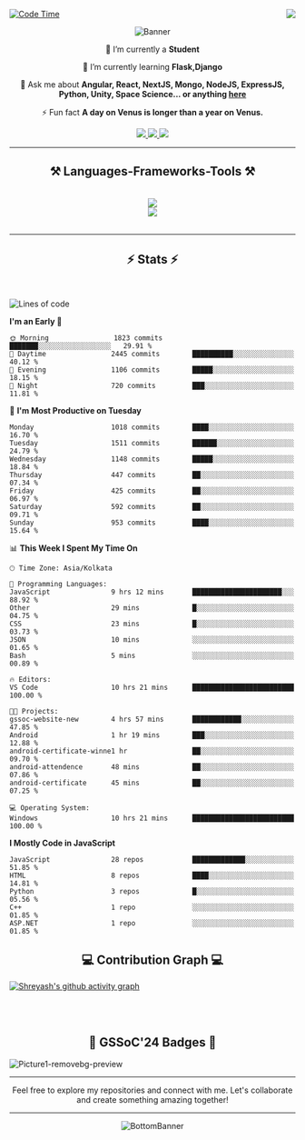 <div>
 
<img align="right" src="https://visitor-badge.laobi.icu/badge?page_id=shreyash3087.shreyash3087" />

 [![Code Time](https://wakatime.com/badge/user/cd5f70df-e644-46f4-a03b-e1ce78615131.svg)](https://wakatime.com/@cd5f70df-e644-46f4-a03b-e1ce78615131)
 
</div>


<div align="center">
 
![Banner](https://github.com/user-attachments/assets/fe33d289-b057-4d85-ad76-3103802aa9e1)

</div>


<div align="center">
 
 🔭 I’m currently a **Student** 
 
 🌱 I’m currently learning **Flask,Django**

💬 Ask me about **Angular, React, NextJS, Mongo, NodeJS, ExpressJS, Python, Unity, Space Science... or anything [here](https://github.com/shreyash3087/shreyash3087/issues)**

⚡ Fun fact **A day on Venus is longer than a year on Venus.**

</div>
 
<div align="center"> 
  <a href="mailto:shreyash3087@gmail.com">
    <img src="https://img.shields.io/badge/Gmail-333333?style=for-the-badge&logo=gmail&logoColor=red" />
  </a>
  <a href="https://www.linkedin.com/in/shreyash-srivastava-1a1161280" target="_blank">
    <img src="https://img.shields.io/badge/LinkedIn-0077B5?style=for-the-badge&logo=linkedin&logoColor=white" target="_blank" />
  </a>
  <a href="https://github.com/shreyash3087" target="_blank">
     <img src="https://img.shields.io/badge/Github-FF5722?style=for-the-badge&logo=github&logoColor=white" target="_blank" />
  </a>
</div>
<hr/>
 
<h2 align="center">⚒️ Languages-Frameworks-Tools ⚒️</h2>
<br/>
<div align="center">
    <img src="https://skillicons.dev/icons?i=react,bootstrap,html,css,vscode,github,figma,cpp,vercel,netlify" /><br>
    <img src="https://skillicons.dev/icons?i=tailwind,git,nodejs,python,javascript,typescript,express,firebase,mongodb,nextjs,unity,azure,blender" /><br>
</div>

<br/>
<hr/>

<h2 align="center">⚡ Stats ⚡</h2>

<br>
<div>
 
 
<!--START_SECTION:waka-->
![Lines of code](https://img.shields.io/badge/From%20Hello%20World%20I%27ve%20Written-4.5%20million%20lines%20of%20code-blue)

**I'm an Early 🐤** 

```text
🌞 Morning                1823 commits        ███████░░░░░░░░░░░░░░░░░░   29.91 % 
🌆 Daytime                2445 commits        ██████████░░░░░░░░░░░░░░░   40.12 % 
🌃 Evening                1106 commits        █████░░░░░░░░░░░░░░░░░░░░   18.15 % 
🌙 Night                  720 commits         ███░░░░░░░░░░░░░░░░░░░░░░   11.81 % 
```
📅 **I'm Most Productive on Tuesday** 

```text
Monday                   1018 commits        ████░░░░░░░░░░░░░░░░░░░░░   16.70 % 
Tuesday                  1511 commits        ██████░░░░░░░░░░░░░░░░░░░   24.79 % 
Wednesday                1148 commits        █████░░░░░░░░░░░░░░░░░░░░   18.84 % 
Thursday                 447 commits         ██░░░░░░░░░░░░░░░░░░░░░░░   07.34 % 
Friday                   425 commits         ██░░░░░░░░░░░░░░░░░░░░░░░   06.97 % 
Saturday                 592 commits         ██░░░░░░░░░░░░░░░░░░░░░░░   09.71 % 
Sunday                   953 commits         ████░░░░░░░░░░░░░░░░░░░░░   15.64 % 
```


📊 **This Week I Spent My Time On** 

```text
🕑︎ Time Zone: Asia/Kolkata

💬 Programming Languages: 
JavaScript               9 hrs 12 mins       ██████████████████████░░░   88.92 % 
Other                    29 mins             █░░░░░░░░░░░░░░░░░░░░░░░░   04.75 % 
CSS                      23 mins             █░░░░░░░░░░░░░░░░░░░░░░░░   03.73 % 
JSON                     10 mins             ░░░░░░░░░░░░░░░░░░░░░░░░░   01.65 % 
Bash                     5 mins              ░░░░░░░░░░░░░░░░░░░░░░░░░   00.89 % 

🔥 Editors: 
VS Code                  10 hrs 21 mins      █████████████████████████   100.00 % 

🐱‍💻 Projects: 
gssoc-website-new        4 hrs 57 mins       ████████████░░░░░░░░░░░░░   47.85 % 
Android                  1 hr 19 mins        ███░░░░░░░░░░░░░░░░░░░░░░   12.88 % 
android-certificate-winne1 hr                ██░░░░░░░░░░░░░░░░░░░░░░░   09.70 % 
android-attendence       48 mins             ██░░░░░░░░░░░░░░░░░░░░░░░   07.86 % 
android-certificate      45 mins             ██░░░░░░░░░░░░░░░░░░░░░░░   07.25 % 

💻 Operating System: 
Windows                  10 hrs 21 mins      █████████████████████████   100.00 % 
```

**I Mostly Code in JavaScript** 

```text
JavaScript               28 repos            █████████████░░░░░░░░░░░░   51.85 % 
HTML                     8 repos             ████░░░░░░░░░░░░░░░░░░░░░   14.81 % 
Python                   3 repos             █░░░░░░░░░░░░░░░░░░░░░░░░   05.56 % 
C++                      1 repo              ░░░░░░░░░░░░░░░░░░░░░░░░░   01.85 % 
ASP.NET                  1 repo              ░░░░░░░░░░░░░░░░░░░░░░░░░   01.85 % 
```




<!--END_SECTION:waka-->

</div>

<div>
  <div align="center" ><h2 align="center">💻 Contribution Graph 💻</h2></div>
 
  [![Shreyash's github activity graph](https://github-readme-activity-graph.vercel.app/graph?username=shreyash3087&hide_border=true&theme=github)](https://github.com/ashutosh00710/github-readme-activity-graph)
 
</div>

<br/><br/>

<h2 align="center">🔰 GSSoC'24 Badges 🔰</h2>

![Picture1-removebg-preview](https://github.com/user-attachments/assets/4ece96a5-043a-44df-b51b-40738d3603ff)

<div align="center"> 
  <hr/>
  Feel free to explore my repositories and connect with me. Let's collaborate and create something amazing together!
  <hr/>
</div>

<div align="center">
 
![BottomBanner](https://github.com/user-attachments/assets/7afe064f-9b9f-401d-bec1-35c8625bb3dc)

</div>

